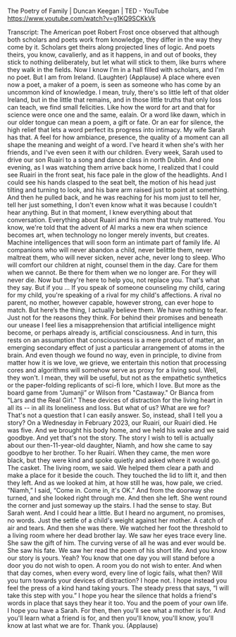 The Poetry of Family | Duncan Keegan | TED - YouTube
https://www.youtube.com/watch?v=g1KQ9SCKkVk

Transcript:
The American poet Robert Frost once observed that although both scholars and poets work from knowledge, they differ in the way they come by it. Scholars get theirs along projected lines of logic. And poets theirs, you know, cavalierly, and as it happens, in and out of books, they stick to nothing deliberately, but let what will stick to them, like burrs where they walk in the fields.
Now I know I'm in a hall filled with scholars, and I'm no poet. But I am from Ireland. (Laughter) (Applause) A place where even now a poet, a maker of a poem, is seen as someone who has come by an uncommon kind of knowledge. I mean, truly, there's so little left of that older Ireland, but in the little that remains, and in those little truths that only loss can teach, we find small felicities.
Like how the word for art and that for science were once one and the same, ealaín. Or a word like dawn, which in our older tongue can mean a poem, a gift or fate. Or an ear for silence, the high relief that lets a word perfect its progress into intimacy. My wife Sarah has that. A feel for how ambiance, presence, the quality of a moment can all shape the meaning and weight of a word.
I've heard it when she's with her friends, and I've even seen it with our children. Every week, Sarah used to drive our son Ruairí to a song and dance class in north Dublin. And one evening, as I was watching them arrive back home, I realized that I could see Ruairí in the front seat, his face pale in the glow of the headlights.
And I could see his hands clasped to the seat belt, the motion of his head just tilting and turning to look, and his bare arm raised just to point at something. And then he pulled back, and he was reaching for his mom just to tell her, tell her just something, I don't even know what it was because I couldn't hear anything.
But in that moment, I knew everything about that conversation. Everything about Ruairí and his mom that truly mattered. You know, we're told that the advent of AI marks a new era when science becomes art, when technology no longer merely invents, but creates. Machine intelligences that will soon form an intimate part of family life.
AI companions who will never abandon a child, never belittle them, never maltreat them, who will never sicken, never ache, never long to sleep. Who will comfort our children at night, counsel them in the day. Care for them when we cannot. Be there for them when we no longer are. For they will never die. Now but they're here to help you, not replace you.
That's what they say. But if you ... If you speak of someone counseling my child, caring for my child, you're speaking of a rival for my child's affections. A rival no parent, no mother, however capable, however strong, can ever hope to match. But here’s the thing, I actually believe them. We have nothing to fear.
Just not for the reasons they think. For behind their promises and beneath our unease I feel lies a misapprehension that artificial intelligence might become, or perhaps already is, artificial consciousness. And in turn, this rests on an assumption that consciousness is a mere product of matter, an emerging secondary effect of just a particular arrangement of atoms in the brain.
And even though we found no way, even in principle, to divine from matter how it is we love, we grieve, we entertain this notion that processing cores and algorithms will somehow serve as proxy for a living soul. Well, they won't. I mean, they will be useful, but not as the empathetic synthetics or the paper-folding replicants of sci-fi lore, which I love.
But more as the board game from “Jumanji” or Wilson from "Castaway." Or Bianca from "Lars and the Real Girl." These devices of distraction for the living heart in all its -- in all its loneliness and loss. But what of us? What are we for? That's not a question that I can easily answer. So, instead, shall I tell you a story? On a Wednesday in February 2023, our Ruairí, our Ruairí died.
He was five. And we brought his body home, and we held his wake and we said goodbye. And yet that's not the story. The story I wish to tell is actually about our then-11-year-old daughter, Niamh, and how she came to say goodbye to her brother. To her Ruairí. When they came, the men wore black, but they were kind and spoke quietly and asked where it would go.
The casket. The living room, we said. We helped them clear a path and make a place for it beside the couch. They touched the lid to lift it, and then they left. And as we looked at him, at how still he was, how pale, we cried. “Niamh,” I said, “Come in. Come in, it's OK." And from the doorway she turned, and she looked right through me.
And then she left. She went round the corner and just someway up the stairs. I had the sense to stay. But Sarah went. And I could hear a little. But I heard no argument, no promises, no words. Just the settle of a child's weight against her mother. A catch of air and tears. And then she was there. We watched her foot the threshold to a living room where her dead brother lay.
We saw her eyes trace every line. She saw the gift of him. The curving verse of all he was and ever would be. She saw his fate. We saw her read the poem of his short life. And you know our story is yours. Yeah? You know that one day you will stand before a door you do not wish to open. A room you do not wish to enter.
And when that day comes, when every word, every line of logic fails, what then? Will you turn towards your devices of distraction? I hope not. I hope instead you feel the press of a kind hand taking yours. The steady press that says, “I will take this step with you.” I hope you hear the silence that holds a friend's words in place that says they hear it too.
You and the poem of your own life. I hope you have a Sarah. For then, then you'll see what a mother is for. And you'll learn what a friend is for, and then you'll know, you'll know, you'll know at last what we are for. Thank you. (Applause)